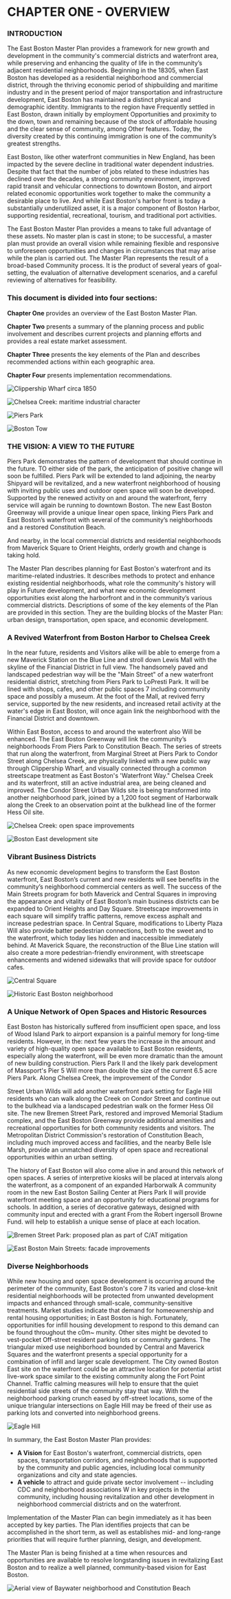 # CHAPTER ONE - OVERVIEW

### INTRODUCTION

The East Boston Master Plan provides a framework for new growth and development in the community's commercial districts and waterfront area, while preserving and enhancing the quality of life in the community’s adjacent residential neighborhoods. Beginning in the 18305, when East Boston has developed as a residential neighborhood and commercial district, through the thriving economic period of shipbuilding and maritime industry and in the present period of major transportation and infrastructure development, East Boston has maintained a distinct physical and demographic identity. Immigrants to the region have Frequently settled in East Boston, drawn initially by employment Opportunities and proximity to the down, town and remaining because of the stock of affordable housing and the clear sense of community, among Other features. Today, the diversity created by this continuing immigration is one of the community’s greatest strengths.

East Boston, like other waterfront communities in New England, has been impacted by the severe decline in traditional water dependent industries. Despite that fact that the number of jobs related to these industries has declined over the decades, a strong community environment, improved rapid transit and vehicular connections to downtown Boston, and airport related economic opportunities work together to make the community a desirable place to live. And while East Boston's harbor front is today a substantially underutilized asset, it is a major component of Boston Harbor, supporting residential, recreational, tourism, and traditional port activities.

The East Boston Master Plan provides a means to take full advantage of these assets. No master plan is cast in stone; to be successful, a master plan must provide an overall vision while remaining flexible and responsive to unforeseen opportunities and changes in circumstances that may arise while the plan is carried out. The Master Plan represents the result of a broad-based Community process. It is the product of several years of goal-setting, the evaluation of alternative development scenarios, and a careful reviewing of alternatives for feasibility.

### This document is divided into four sections:

**Chapter One** provides an overview of the East Boston Master Plan.

**Chapter Two** presents a summary of the planning process and public involvement and describes current projects and planning efforts and provides a real estate market assessment.

**Chapter Three** presents the key elements of the Plan and describes recommended actions within each geographic area.

**Chapter Four** presents implementation recommendations.

![Clippership Wharf circa 1850](images/1-01.jpg)

![Chelsea Creek: maritime industrial character](images/1-02.jpg)

![Piers Park](images/1-03.jpg)

![Boston Tow](images/1-04.jpg)


### THE VISION: A VIEW TO THE FUTURE

Piers Park demonstrates the pattern of development that should continue in the future. TO either side of the park, the anticipation of positive change will soon be fulfilled. Piers Park will be extended to land adjoining, the nearby Shipyard will be revitalized, and a new waterfront neighborhood of housing with inviting public uses and outdoor open space will soon be developed. Supported by the renewed activity on and around the waterfront, ferry service will again be running to downtown Boston.
The new East Boston Greenway will provide a unique linear open space, linking Piers Park and East Boston’s waterfront with several of the community’s neighborhoods and a restored Constitution Beach.

And nearby, in the local commercial districts and residential neighborhoods from Maverick Square to Orient Heights, orderly growth and change is taking hold.

The Master Plan describes planning for East Boston's waterfront and its maritime-related industries. It describes methods to protect and enhance existing residential neighborhoods, what role the community's history will play in Future development, and what new economic development opportunities exist along the harborfront and in the community’s various commercial districts. Descriptions of some of the key elements of the Plan are provided in this section. They are the building blocks of the Master Plan: urban design, transportation, open space, and economic development.

### A Revived Waterfront from Boston Harbor to Chelsea Creek

In the near future, residents and Visitors alike will be able to emerge from a new Maverick Station on the Blue Line and stroll down Lewis Mall with the skyline of the Financial District in full view. The handsomely paved and landscaped pedestrian way will be the "Main Street" of a new waterfront residential district, stretching from Piers Park to LoPresti Park. It will be lined with shops, cafes, and other public spaces 7 including community space and possibly a museum. At the foot of the Mall, at revived ferry service, supported by the new residents, and increased retail activity at the water's edge in East Boston, will once again link the neighborhood with the Financial District and downtown.

Within East Boston, access to and around the waterfront also Will be enhanced. The East Boston Greenway will link the community’s neighborhoods From Piers Park to Constitution Beach. The series of streets that run along the waterfront, from Marginal Street at Piers Park to Condor Street along Chelsea Creek, are physically linked with a new public way through Clippership Wharf, and visually connected through a common streetscape treatment as East Boston's 'Waterfront Way." Chelsea Creek and its waterfront, still an active industrial area, are being cleaned and improved. The Condor Street Urban Wilds site is being transformed into another neighborhood park, joined by a 1,200 foot segment of Harborwalk along the Creek to an observation point at the bulkhead line of the former Hess Oil site.

![Chelsea Creek: open space improvements](images/1-05.jpg)

![Boston East development site](images/1-06.jpg)

### Vibrant Business Districts

As new economic development begins to transform the East Boston waterfront, East Boston’s current and new residents will see benefits in the community’s neighborhood commercial centers as well. The success of the Main Streets program for both Maverick and Central Squares in improving the appearance and vitality of East Boston’s main business districts can be expanded to Orient Heights and Day Square. Streetscape improvements in each square will simplify traffic patterns, remove excess asphalt and increase pedestrian space. In Central Square, modifications to Liberty Plaza Will also provide batter pedestrian connections, both to the sweet and to the waterfront, which today lies hidden and inaccessible immediately behind. At Maverick Square, the reconstruction of the Blue Line station will also create a more pedestrian-friendly environment, with streetscape enhancements and widened sidewalks that will provide space for outdoor cafes.

![Central Square](images/1-07.jpg)

![Historic East Boston neighborhood](images/1-08.jpg)

### A Unique Network of Open Spaces and Historic Resources

East Boston has historically suffered from insufficient open space, and loss of Wood Island Park to airport expansion is a painful memory for Iong-time residents. However, in the: next few years the increase in the amount and variety of high-quality open space available to East Boston residents, especially along the waterfront, will be even more dramatic than the amount of new building construction. Piers Park II and the likely park development of Massport's Pier 5 Will more than double the size of the current 6.5 acre Piers Park. Along Chelsea Creek, the improvement of the Condor

Street Urban Wilds will add another waterfront park setting for Eagle Hill residents who can walk along the Creek on Condor Street and continue out to the bulkhead via a landscaped pedestrian walk on the former Hess Oil site. The new Bremen Street Park, restored and improved Memorial Stadium complex, and the East Boston Greenway provide additional amenities and recreational opportunities for both
community residents and visitors. The Metropolitan District Commission's restoration of Constitution Beach, including much improved access and facilities, and the nearby Belle Isle Marsh, provide an unmatched diversity of open space and recreational opportunities within an urban setting.

The history of East Boston will also come alive in and around this network of open spaces. A series of interpretive kiosks will be placed at intervals along the waterfront, as a component of an expanded Harborwalk A community room in the new East Boston Sailing Center at Piers Park II will provide waterfront meeting space and an opportunity for educational programs for schools. In addition, a series of decorative gateways, designed with community input and erected with a grant From the Robert ingersoll Browne Fund. will help to establish a unique sense of place at each
location.

![Bremen Street Park: proposed plan as part of C/AT mitigation](images/1-09.jpg)

![East Boston Main Streets: facade improvements](images/1-10.jpg)

### Diverse Neighborhoods

While new housing and open space development is occurring around the perimeter of the community, East Boston's core 7 its varied and close-knit residential neighborhoods will be protected from unwanted development impacts and enhanced through small-scale, community-sensitive treatments. Market studies indicate that demand for homeownership and rental housing opportunities; in East Boston is high. Fortunately, opportunities for infill housing development to respond to this demand can be found throughout the c0m~ munity. Other sites might be devoted to vest-pocket Off-street resident parking lots or community gardens. The triangular mixed use neighborhood bounded by Central and Maverick Squares and the waterfront presents a special opportunity for a combination of infill and larger scale development. The City owned Boston East site on the waterfront could be an attractive location for potential artist live-work space similar to the existing community along the Fort Point Channel. Traffic calming measures will help to ensure that the quiet residential side streets of the community stay that way. With the neighborhood parking crunch eased by off-street locations, some of the unique triangular intersections on Eagle Hill may be freed of their use as parking lots and converted into neighborhood
greens.

![Eagle Hill](images/1-11.jpg)

In summary, the East Boston Master Plan provides:

* **A Vision** for East Boston's waterfront, commercial districts, open spaces, transportation corridors, and neighborhoods that is supported by the community and public agencies, including local community organizations and city and state agencies.
* **A vehicle** to attract and guide private sector involvement -- including CDC and neighborhood associations W in key projects in the community, including housing revitalization and other development in neighborhood commercial districts and on the waterfront.

Implementation of the Master Plan can begin immediately as it has been accepted by key parties. The Plan identifies projects that can be accomplished in the short term, as well as establishes mid- and long-range priorities that will require further planning, design, and development.

The Master Plan is being finished at a time when resources and opportunities are available to resolve longstanding issues in revitalizing East Boston and to realize a well planned, community-based vision for East Boston.

![Aerial view of Baywater neighborhood and Constitution Beach](images/1-12.jpg)

